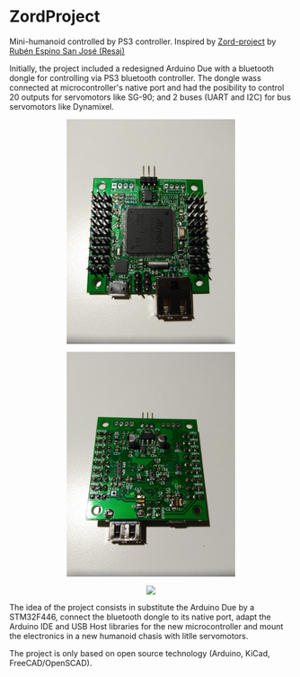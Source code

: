 # ZordProject
Mini-humanoid controlled by PS3 controller. Inspired by [Zord-project](https://github.com/Resaj/zord-project) by 
[Rubén Espino San José (Resaj)](https://github.com/Resaj)

Initially, the project included a redesigned Arduino Due with a bluetooth dongle for controlling via PS3 bluetooth controller. The dongle wass connected at microcontroller's native port and had the posibility to control 20 outputs for servomotors like SG-90; and 2 buses (UART and I2C) for bus servomotors like Dynamixel.

<p align="center">
<img src="images/First prototype (top).jpg" width="300" align = "center">
</p>

<p align="center">
<img src="images/First prototype (bottom).jpg" width="300" align = "center">
</p>

<p align="center">
<img src="images/First prototype (3D).jpg" width="300" align = "center">
</p>

The idea of the project consists in substitute the Arduino Due by a STM32F446, connect the bluetooth dongle to its native port, adapt the Arduino IDE and USB Host libraries for the new microcontroller and mount the electronics in a new humanoid chasis with litlle servomotors.

The project is only based on open source technology (Arduino, KiCad, FreeCAD/OpenSCAD).
